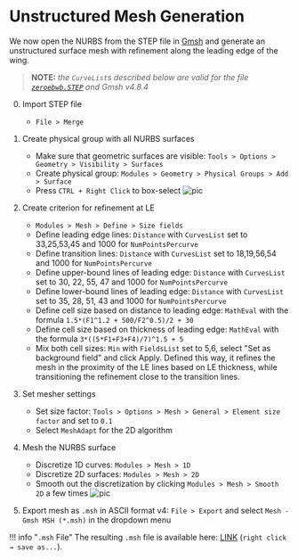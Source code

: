 # Unstructured Mesh Generation

We now open the NURBS from the STEP file in
[Gmsh](https://gmsh.info/#Download) and generate an
unstructured surface mesh with refinement along the leading edge of
the wing.


> **NOTE:** *the `CurveList`s described below are valid for the file
> [`zeroebwb.STEP`](https://github.com/byuflowlab/FLOWPanel.jl/raw/master/examples/data/zeroebwb.STEP)
> and Gmsh v4.8.4*

0. Import STEP file
    * `File > Merge`

1. Create physical group with all NURBS surfaces
    * Make sure that geometric surfaces are visible: `Tools > Options > Geometry > Visibility > Surfaces`
    * Create physical group: `Modules > Geometry > Physical Groups > Add > Surface`
    * Press `CTRL + Right Click` to box-select
    ![pic](http://edoalvar2.groups.et.byu.net/public/FLOWPanel/gmsh000.png)

2. Create criterion for refinement at LE
    * `Modules > Mesh > Define > Size fields`
    * Define leading edge lines: `Distance` with `CurvesList` set to 33,25,53,45 and 1000 for `NumPointsPercurve`
    * Define transition lines: `Distance` with `CurvesList` set to 18,19,56,54 and 1000 for `NumPointsPercurve`
    * Define upper-bound lines of leading edge: `Distance` with `CurvesList` set to 30, 22, 55, 47 and 1000 for `NumPointsPercurve`
    * Define lower-bound lines of leading edge: `Distance` with `CurvesList` set to 35, 28, 51, 43 and 1000 for `NumPointsPercurve`
    * Define cell size based on distance to leading edge: `MathEval` with the formula `1.5*(F1^1.2 + 500/F2^0.5)/2 + 30`
    * Define cell size based on thickness of leading edge: `MathEval` with the formula `3*((5*F1+F3+F4)/7)^1.5 + 5`
    * Mix both cell sizes: `Min` with `FieldsList` set to 5,6, select "Set as background field" and click Apply. Defined this way, it refines the mesh in the proximity of the LE lines based on LE thickness, while transitioning the refinement close to the transition lines.

3. Set mesher settings
    * Set size factor: `Tools > Options > Mesh > General > Element size factor` and set to `0.1`
    * Select `MeshAdapt` for the 2D algorithm

4. Mesh the NURBS surface
    * Discretize 1D curves: `Modules > Mesh > 1D`
    * Discretize 2D surfaces: `Modules > Mesh > 2D`
    * Smooth out the discretization by clicking `Modules > Mesh > Smooth 2D` a few times
    ![pic](http://edoalvar2.groups.et.byu.net/public/FLOWPanel/gmsh001.png)

5. Export mesh as `.msh` in ASCII format v4: `File > Export` and select `Mesh - Gmsh MSH (*.msh)` in the dropdown menu

!!! info "`.msh` File"
    The resulting `.msh` file is available here:
    [LINK](https://github.com/byuflowlab/FLOWPanel.jl/raw/master/examples/data/zeroebwb.msh)
    (`right click → save as...`).

